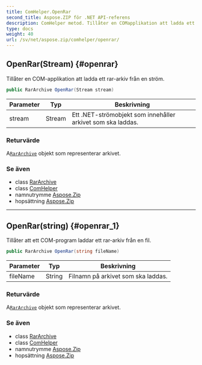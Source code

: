 ```yaml
---
title: ComHelper.OpenRar
second_title: Aspose.ZIP för .NET API-referens
description: ComHelper metod. Tillåter en COMapplikation att ladda ett rararkiv från en ström.
type: docs
weight: 40
url: /sv/net/aspose.zip/comhelper/openrar/
---
```

## OpenRar(Stream) {#openrar}

Tillåter en COM-applikation att ladda ett rar-arkiv från en ström.

```csharp
public RarArchive OpenRar(Stream stream)
```

| Parameter | Typ | Beskrivning |
| --- | --- | --- |
| stream | Stream | Ett .NET-strömobjekt som innehåller arkivet som ska laddas. |

### Returvärde

A[`RarArchive`](../../../aspose.zip.rar/rararchive/) objekt som representerar arkivet.

### Se även

* class [RarArchive](../../../aspose.zip.rar/rararchive/)
* class [ComHelper](../)
* namnutrymme [Aspose.Zip](../../comhelper/)
* hopsättning [Aspose.Zip](../../../)

---

## OpenRar(string) {#openrar_1}

Tillåter att ett COM-program laddar ett rar-arkiv från en fil.

```csharp
public RarArchive OpenRar(string fileName)
```

| Parameter | Typ | Beskrivning |
| --- | --- | --- |
| fileName | String | Filnamn på arkivet som ska laddas. |

### Returvärde

A[`RarArchive`](../../../aspose.zip.rar/rararchive/) objekt som representerar arkivet.

### Se även

* class [RarArchive](../../../aspose.zip.rar/rararchive/)
* class [ComHelper](../)
* namnutrymme [Aspose.Zip](../../comhelper/)
* hopsättning [Aspose.Zip](../../../)


